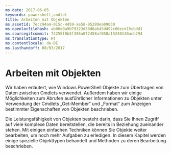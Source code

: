 ```yaml
---
ms.date: 2017-06-05
keywords: powershell,cmdlet
title: Arbeiten mit Objekten
ms.assetid: 7ecc94a4-015c-4459-ae58-85289ea09030
ms.openlocfilehash: ab06e0a9b79323d58d8ab45d492c66ece15cbdd1
ms.sourcegitcommit: 74255f0b5f386a072458af058a15240140acb294
ms.translationtype: HT
ms.contentlocale: de-DE
ms.lasthandoff: 08/03/2017
---
```

# <a name="working-with-objects"></a>Arbeiten mit Objekten
Wir haben erläutert, wie Windows PowerShell Objekte zum Übertragen von Daten zwischen Cmdlets verwendet. Außerdem haben wir einige Möglichkeiten zum Abrufen ausführlicher Informationen zu Objekten unter Verwendung der Cmdlets „Get-Member“ und „Format“ zum Anzeigen bestimmter Eigenschaften von Objekten beschrieben.

Die Leistungsfähigkeit von Objekten besteht darin, dass Sie Ihnen Zugriff auf viele komplexe Daten bereitstellen, die bereits in Beziehung zueinander stehen. Mit einigen einfachen Techniken können Sie Objekte weiter bearbeiten, um noch mehr Aufgaben zu erledigen. In diesem Kapitel werden einige spezielle Objekttypen behandelt und Methoden zu deren Bearbeitung beschrieben.

